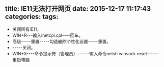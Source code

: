 title: IE11无法打开网页
date: 2015-12-17 11:17:43
categories:
tags:
---

* 关闭所有IE11。
* WIN+R---输入inetcpl.cpl----回车。
* 高级-----重置-----勾选删除个性化设置-----重置。
* -----关闭。
* WIN+X----命令提示符（管理员）------输入命令netsh winsock reset------重启电脑